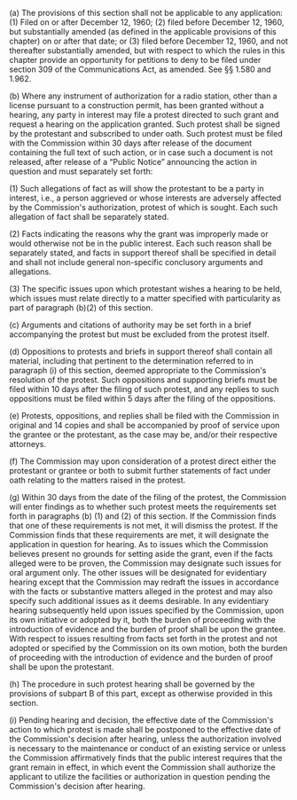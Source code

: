 (a) The provisions of this section shall not be applicable to any application: (1) Filed on or after December 12, 1960; (2) filed before December 12, 1960, but substantially amended (as defined in the applicable provisions of this chapter) on or after that date; or (3) filed before December 12, 1960, and not thereafter substantially amended, but with respect to which the rules in this chapter provide an opportunity for petitions to deny to be filed under section 309 of the Communications Act, as amended. See §§ 1.580 and 1.962.

(b) Where any instrument of authorization for a radio station, other than a license pursuant to a construction permit, has been granted without a hearing, any party in interest may file a protest directed to such grant and request a hearing on the application granted. Such protest shall be signed by the protestant and subscribed to under oath. Such protest must be filed with the Commission within 30 days after release of the document containing the full text of such action, or in case such a document is not released, after release of a “Public Notice” announcing the action in question and must separately set forth:

(1) Such allegations of fact as will show the protestant to be a party in interest, i.e., a person aggrieved or whose interests are adversely affected by the Commission's authorization, protest of which is sought. Each such allegation of fact shall be separately stated.

(2) Facts indicating the reasons why the grant was improperly made or would otherwise not be in the public interest. Each such reason shall be separately stated, and facts in support thereof shall be specified in detail and shall not include general non-specific conclusory arguments and allegations.

(3) The specific issues upon which protestant wishes a hearing to be held, which issues must relate directly to a matter specified with particularity as part of paragraph (b)(2) of this section.

(c) Arguments and citations of authority may be set forth in a brief accompanying the protest but must be excluded from the protest itself.

(d) Oppositions to protests and briefs in support thereof shall contain all material, including that pertinent to the determination referred to in paragraph (i) of this section, deemed appropriate to the Commission's resolution of the protest. Such oppositions and supporting briefs must be filed within 10 days after the filing of such protest, and any replies to such oppositions must be filed within 5 days after the filing of the oppositions.

(e) Protests, oppositions, and replies shall be filed with the Commission in original and 14 copies and shall be accompanied by proof of service upon the grantee or the protestant, as the case may be, and/or their respective attorneys.

(f) The Commission may upon consideration of a protest direct either the protestant or grantee or both to submit further statements of fact under oath relating to the matters raised in the protest.

(g) Within 30 days from the date of the filing of the protest, the Commission will enter findings as to whether such protest meets the requirements set forth in paragraphs (b) (1) and (2) of this section. If the Commission finds that one of these requirements is not met, it will dismiss the protest. If the Commission finds that these requirements are met, it will designate the application in question for hearing. As to issues which the Commission believes present no grounds for setting aside the grant, even if the facts alleged were to be proven, the Commission may designate such issues for oral argument only. The other issues will be designated for evidentiary hearing except that the Commission may redraft the issues in accordance with the facts or substantive matters alleged in the protest and may also specify such additional issues as it deems desirable. In any evidentiary hearing subsequently held upon issues specified by the Commission, upon its own initiative or adopted by it, both the burden of proceeding with the introduction of evidence and the burden of proof shall be upon the grantee. With respect to issues resulting from facts set forth in the protest and not adopted or specified by the Commission on its own motion, both the burden of proceeding with the introduction of evidence and the burden of proof shall be upon the protestant.

(h) The procedure in such protest hearing shall be governed by the provisions of subpart B of this part, except as otherwise provided in this section.

(i) Pending hearing and decision, the effective date of the Commission's action to which protest is made shall be postponed to the effective date of the Commission's decision after hearing, unless the authorization involved is necessary to the maintenance or conduct of an existing service or unless the Commission affirmatively finds that the public interest requires that the grant remain in effect, in which event the Commission shall authorize the applicant to utilize the facilities or authorization in question pending the Commission's decision after hearing.

